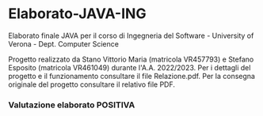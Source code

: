 # Elaborato-JAVA-ING

Elaborato finale JAVA per il corso di Ingegneria del Software - University of Verona - Dept. Computer Science

Progetto realizzato da Stano Vittorio Maria (matricola VR457793) e Stefano Esposito (matricola VR461049) durante l'A.A. 2022/2023. Per i dettagli del progetto e il funzionamento consultare il file Relazione.pdf. Per la consegna originale del progetto consultare il relativo file PDF.

### Valutazione elaborato POSITIVA
